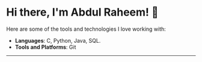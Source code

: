 # Hi there, I'm Abdul Raheem! 👋


Here are some of the tools and technologies I love working with:

- **Languages**: C, Python, Java, SQL.
- **Tools and Platforms**: Git


---

